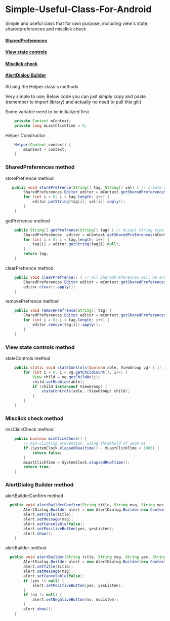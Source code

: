 # Simple-Useful-Class-For-Android

Simple and useful class that for own purpose, including view's state, sharedpreferences and misclick check

#### [SharedPreferences](#sharedpreferences-method)
#### [View state controls](#view-state-controls-method)
#### [Misclick check](#misclick-check-method)
#### [AlertDialog Builder](#alertdialog-builder-method)

#Using the Helper class's methods

Very simple to use; Below code you can just simply copy and paste (remember to import library) and actually no need to pull this git:)

Some variable need to be initialized first
```java
    private Context mContext;
    private long mLastClickTime = 0;
```

Helper Constructor
```java
    Helper(Context context) {
        mContext = context;
    }
```

### SharedPreferences method

storePrefrence method
```java
   public void storePrefrence(String[] tag, String[] val) { // create prefrence and store prefrence use this same method
        SharedPreferences.Editor editor = mContext.getSharedPreferences(mContext.getPackageName(), Context.MODE_PRIVATE).edit();
        for (int i = 0; i < tag.length; i++) {
            editor.putString(tag[i], val[i]).apply();
        }
    }
```

getPrefrence method
```java
    public String[] getPrefrence(String[] tag) { // Accept String type array
        SharedPreferences  editor = mContext.getSharedPreferences(mContext.getPackageName(), Context.MODE_PRIVATE);
        for (int i = 0; i < tag.length; i++) {
            tag[i] = editor.getString(tag[i],null);
        }
        return tag;
    }
```

clearPrefrence method
```java
    public void clearPrefrence() { // All SharedPreferences will be erased
        SharedPreferences.Editor editor = mContext.getSharedPreferences(mContext.getPackageName(), Context.MODE_PRIVATE).edit();
        editor.clear().apply();
    }
```

removePrefrence method
```java
    public void removePrefrence(String[] tag) {
        SharedPreferences.Editor editor = mContext.getSharedPreferences(mContext.getPackageName(), Context.MODE_PRIVATE).edit();
        for (int i = 0; i < tag.length; i++) {
            editor.remove(tag[i]).apply();
        }
    }
```

### View state controls method

stateControls method
```java
    public static void stateControls(boolean able, ViewGroup vg) { // able for control setEnabled value, vg accept View and its child that you want to control
        for (int i = 0; i < vg.getChildCount(); i++) {
            View child = vg.getChildAt(i);
            child.setEnabled(able);
            if (child instanceof ViewGroup) {
                stateControls(able, (ViewGroup) child);
            }
        }
    }
```

### Misclick check method

misClickCheck method
```java
    public boolean misClickCheck() {
        // mis-clicking prevention, using threshold of 1000 ms
        if (SystemClock.elapsedRealtime() - mLastClickTime < 1000) {
            return false;
        }
        mLastClickTime = SystemClock.elapsedRealtime();
        return true;
    }
```

### AlertDialog Builder method

alertBuilderConfirm method
```java
  public void alertBuilderConfirm(String title, String msg, String yes, DialogInterface.OnClickListener yesListen) {
        AlertDialog.Builder alert = new AlertDialog.Builder(new ContextThemeWrapper(mContext, R.style.AppThemeNoActionBar));
        alert.setTitle(title);
        alert.setMessage(msg);
        alert.setCancelable(false);
        alert.setPositiveButton(yes, yesListen);
        alert.show();
    }
```

alertBuilder method
```java
  public void alertBuilder(String title, String msg, String yes, String no, DialogInterface.OnClickListener yesListen, DialogInterface.OnClickListener noListen) {
        AlertDialog.Builder alert = new AlertDialog.Builder(new ContextThemeWrapper(mContext, R.style.AppThemeNoActionBar));
        alert.setTitle(title);
        alert.setMessage(msg);
        alert.setCancelable(false);
        if (yes != null) {
            alert.setPositiveButton(yes, yesListen);
        }
        if (no != null) {
            alert.setNegativeButton(no, noListen);
        }
        alert.show();
    }
```

